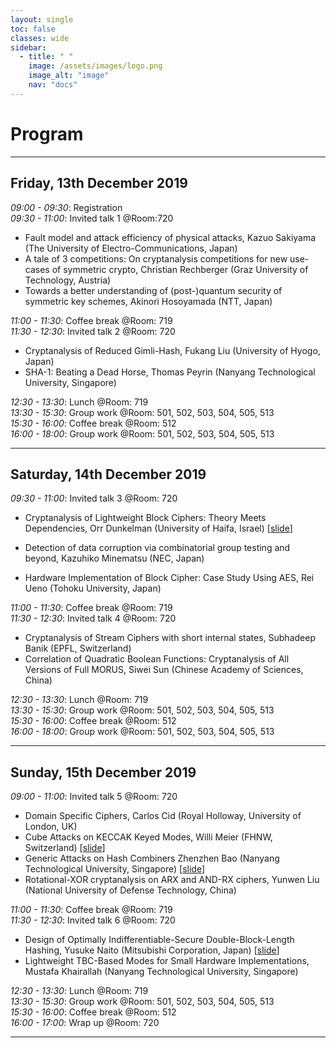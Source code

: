 ```yaml
---
layout: single
toc: false
classes: wide
sidebar:  
  - title: " "   
    image: /assets/images/logo.png
    image_alt: "image"
    nav: "docs"
---
```



# Program 

<!--You can find [here](https://www.google.com) a pdf version of the program.-->

---
## Friday, 13th December 2019

*09:00 - 09:30*: Registration  
*09:30 - 11:00*: Invited talk 1 @Room:720  

 - Fault model and attack efficiency of physical attacks,
  Kazuo Sakiyama (The University of Electro-Communications, Japan)
 - A tale of 3 competitions: On cryptanalysis competitions for new use-cases of symmetric crypto,
  Christian Rechberger (Graz University of Technology, Austria)
 - Towards a better understanding of (post-)quantum security of symmetric key schemes,
  Akinori Hosoyamada (NTT, Japan)
 
*11:00 - 11:30*: Coffee break @Room: 719  
*11:30 - 12:30*: Invited talk 2 @Room: 720  

 - Cryptanalysis of Reduced Gimli-Hash,
  Fukang Liu (University of Hyogo, Japan)
 - SHA-1: Beating a Dead Horse,
  Thomas Peyrin (Nanyang Technological University, Singapore)
 
*12:30 - 13:30*: Lunch @Room: 719  
*13:30 - 15:30*: Group work   @Room: 501, 502, 503, 504, 505, 513  
*15:30 - 16:00*: Coffee break   @Room: 512  
*16:00 - 18:00*: Group work   @Room: 501, 502, 503, 504, 505, 513  

---
## Saturday, 14th December 2019   

*09:30 - 11:00*: Invited talk 3 @Room: 720  

 - Cryptanalysis of Lightweight Block Ciphers: Theory Meets Dependencies,
  Orr Dunkelman (University of Haifa, Israel)
  [<a href="../assets/slides/Independence.pdf" target="_blank">slide</a>]

 - Detection of data corruption via combinatorial group testing and beyond,
  Kazuhiko Minematsu (NEC, Japan)
 - Hardware Implementation of Block Cipher: Case Study Using AES,
  Rei Ueno (Tohoku University, Japan)
  
*11:00 - 11:30*: Coffee break  @Room: 719  
*11:30 - 12:30*: Invited talk 4  @Room: 720  

 - Cryptanalysis of Stream Ciphers with short internal states,
  Subhadeep Banik (EPFL, Switzerland)
 - Correlation of Quadratic Boolean Functions: Cryptanalysis of All Versions of Full MORUS,
  Siwei Sun (Chinese Academy of Sciences, China)
  
*12:30 - 13:30*: Lunch  @Room: 719  
*13:30 - 15:30*: Group work  @Room: 501, 502, 503, 504, 505, 513  
*15:30 - 16:00*: Coffee break  @Room: 512  
*16:00 - 18:00*: Group work  @Room: 501, 502, 503, 504, 505, 513  

---
## Sunday, 15th December 2019

*09:00 - 11:00*: Invited talk 5  @Room: 720  

 - Domain Specific Ciphers,
  Carlos Cid (Royal Holloway, University of London, UK)
 - Cube Attacks on KECCAK Keyed Modes,
  Willi Meier (FHNW, Switzerland)
  [<a href="../assets/slides/ASK2019.pdf" target="_blank">slide</a>]
 - Generic Attacks on Hash Combiners
  Zhenzhen Bao (Nanyang Technological University, Singapore)
  [<a href="../assets/slides/Generic_Attacks_on_Hash_Combiners_Slides.pdf" target="_blank">slide</a>]
 - Rotational-XOR cryptanalysis on ARX and AND-RX ciphers,
  Yunwen Liu (National University of Defense Technology, China)
  
*11:00 - 11:30*: Coffee break  @Room: 719   
*11:30 - 12:30*: Invited talk 6  @Room: 720   

 - Design of Optimally Indifferentiable-Secure Double-Block-Length Hashing,
  Yusuke Naito (Mitsubishi Corporation, Japan)
  [<a href="../assets/slides/Naito_ASK2019.pdf" target="_blank">slide</a>]
 - Lightweight TBC-Based Modes for Small Hardware Implementations,
  Mustafa Khairallah (Nanyang Technological University, Singapore)
  
*12:30 - 13:30*: Lunch  @Room: 719   
*13:30 - 15:30*: Group work  @Room: 501, 502, 503, 504, 505, 513   
*15:30 - 16:00*: Coffee break  @Room: 512   
*16:00 - 17:00*: Wrap up   @Room: 720   

---